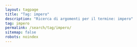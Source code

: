 ```yaml
---
layout: tagpage
title: "Tag: impero"
description: "Ricerca di argomenti per il termine: impero"
tag: impero
permalink: /search/tag/impero/
sitemap: false
robots: noindex
---
```

